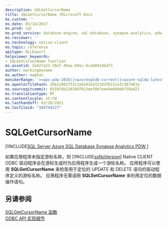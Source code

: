 ```yaml
---
description: SQLGetCursorName
title: SQLGetCursorName |Microsoft Docs
ms.custom: ''
ms.date: 03/14/2017
ms.prod: sql
ms.prod_service: database-engine, sql-database, synapse-analytics, pdw
ms.reviewer: ''
ms.technology: native-client
ms.topic: reference
apitype: DLLExport
helpviewer_keywords:
- SQLGetCursorName function
ms.assetid: 3a427a23-28ef-49aa-b9ec-6cab0914bdf3
author: markingmyname
ms.author: maghan
monikerRange: '>=aps-pdw-2016||=azuresqldb-current||=azure-sqldw-latest||>=sql-server-2016||>=sql-server-linux-2017||=azuresqldb-mi-current'
ms.openlocfilehash: 26b11982f53c2aba92b4323d3f621ce31387d63a
ms.sourcegitcommit: 0310fdb22916df013eef86fee44e660dbf39ad21
ms.translationtype: MT
ms.contentlocale: zh-CN
ms.lasthandoff: 03/20/2021
ms.locfileid: "104749127"
---
```

# <a name="sqlgetcursorname"></a>SQLGetCursorName
[!INCLUDE[SQL Server Azure SQL Database Synapse Analytics PDW ](../../includes/applies-to-version/sql-asdb-asdbmi-asa-pdw.md)]

  如果应用程序未指定游标名称，则 [!INCLUDE[ssNoVersion](../../includes/ssnoversion-md.md)] Native CLIENT ODBC 驱动程序会在游标生成时为应用程序生成一个游标名称。 应用程序可以使用 **SQLGetCursorName** 来检索用于定位的 UPDATE 和 DELETE 语句的驱动程序定义的游标名称。 应用程序无需调用 **SQLSetCursorName** 来利用定位的数据操作语句。  
  
## <a name="see-also"></a>另请参阅  
 [SQLGetCursorName 函数](../../odbc/reference/syntax/sqlgetcursorname-function.md)   
 [ODBC API 实现细节](../../relational-databases/native-client-odbc-api/odbc-api-implementation-details.md)  
  
